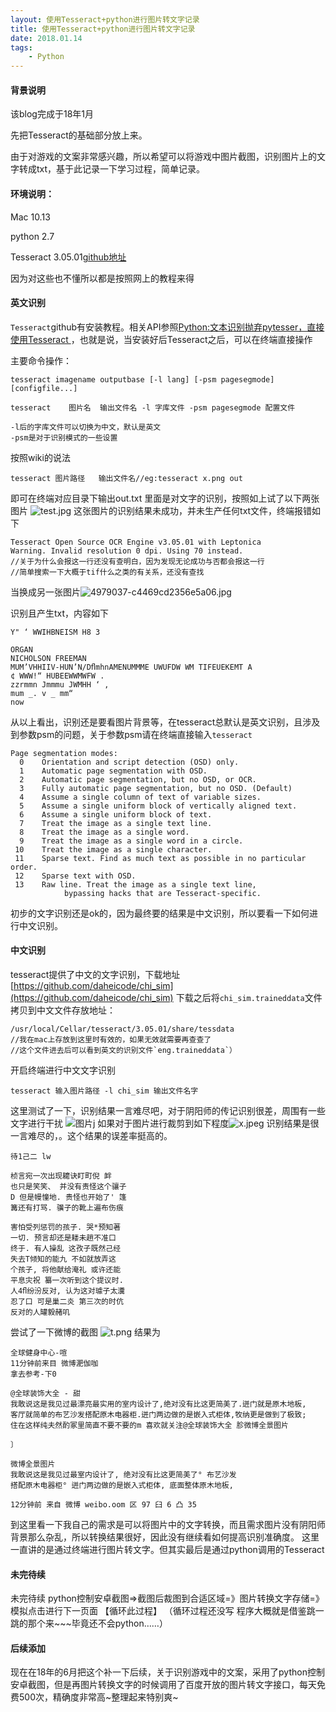 ```yaml
---
layout: 使用Tesseract+python进行图片转文字记录
title: 使用Tesseract+python进行图片转文字记录
date: 2018.01.14
tags:
    - Python
---
```

#### 背景说明

该blog完成于18年1月

先把Tesseract的基础部分放上来。

由于对游戏的文案非常感兴趣，所以希望可以将游戏中图片截图，识别图片上的文字转成txt，基于此记录一下学习过程，简单记录。
#### 环境说明：

Mac 10.13

python 2.7

Tesseract 3.05.01[github地址](https://github.com/tesseract-ocr/tesseract/wiki)

因为对这些也不懂所以都是按照网上的教程来得
#### 英文识别
`Tesseract`github有安装教程。相关API参照[Python:文本识别抛弃pytesser，直接使用Tesseract
](https://www.polarxiong.com/archives/python-pytesser-tesseract.html)，也就是说，当安装好后Tesseract之后，可以在终端直接操作

主要命令操作：
```
tesseract imagename outputbase [-l lang] [-psm pagesegmode] [configfile...]

tesseract    图片名  输出文件名 -l 字库文件 -psm pagesegmode 配置文件

-l后的字库文件可以切换为中文，默认是英文
-psm是对于识别模式的一些设置

```
按照wiki的说法
```
tesseract 图片路径   输出文件名//eg:tesseract x.png out
```
即可在终端对应目录下输出out.txt 里面是对文字的识别，按照如上试了以下两张图片
![test.jpg](http://upload-images.jianshu.io/upload_images/1094385-8fd43d8b9135462e.jpg?imageMogr2/auto-orient/strip%7CimageView2/2/w/1240)
这张图片的识别结果未成功，并未生产任何txt文件，终端报错如下
```
Tesseract Open Source OCR Engine v3.05.01 with Leptonica
Warning. Invalid resolution 0 dpi. Using 70 instead.
//关于为什么会报这一行还没有查明白，因为发现无论成功与否都会报这一行
//简单搜索一下大概于tif什么之类的有关系，还没有查找
```
当换成另一张图片![4979037-c4469cd2356e5a06.jpg](http://upload-images.jianshu.io/upload_images/1094385-4c0919c8b4b2228b.jpg?imageMogr2/auto-orient/strip%7CimageView2/2/w/1240)

识别且产生txt，内容如下
```
Y" ‘ WWIHBNEISM H8 3

ORGAN
NICHOLSON FREEMAN
MUM’VHHIIV-HUN’N/DﬂmhnAMENUMMME UWUFDW WM TIFEUEKEMT A
¢ WWW!“ HUBEEWWMWFW .
zzrmmn Jmmmu JWMHH ‘ ,
mum _. v _ mm“
now

```
从以上看出，识别还是要看图片背景等，在tesseract总默认是英文识别，且涉及到参数psm的问题，关于参数psm请在终端直接输入`tesseract`
```
Page segmentation modes:
  0    Orientation and script detection (OSD) only.
  1    Automatic page segmentation with OSD.
  2    Automatic page segmentation, but no OSD, or OCR.
  3    Fully automatic page segmentation, but no OSD. (Default)
  4    Assume a single column of text of variable sizes.
  5    Assume a single uniform block of vertically aligned text.
  6    Assume a single uniform block of text.
  7    Treat the image as a single text line.
  8    Treat the image as a single word.
  9    Treat the image as a single word in a circle.
 10    Treat the image as a single character.
 11    Sparse text. Find as much text as possible in no particular order.
 12    Sparse text with OSD.
 13    Raw line. Treat the image as a single text line,
			bypassing hacks that are Tesseract-specific.
```
初步的文字识别还是ok的，因为最终要的结果是中文识别，所以要看一下如何进行中文识别。
#### 中文识别
tesseract提供了中文的文字识别，下载地址[https://github.com/daheicode/chi_sim](https://github.com/daheicode/chi_sim)
下载之后将`chi_sim.traineddata`文件拷贝到中文文件存放地址：
```
/usr/local/Cellar/tesseract/3.05.01/share/tessdata
//我在mac上存放到这里时有效的，如果无效就需要再查查了
//这个文件进去后可以看到英文的识别文件`eng.traineddata`）
```
开启终端进行中文文字识别
```
tesseract 输入图片路径 -l chi_sim 输出文件名字
```
这里测试了一下，识别结果一言难尽吧，对于阴阳师的传记识别很差，周围有一些文字进行干扰
![图片j](http://upload-images.jianshu.io/upload_images/1094385-3df4b477c29797e8.jpeg?imageMogr2/auto-orient/strip%7CimageView2/2/w/1240)
如果对于图片进行裁剪到如下程度![x.jpeg](http://upload-images.jianshu.io/upload_images/1094385-ac6362b56cdf2e5e.jpeg?imageMogr2/auto-orient/strip%7CimageView2/2/w/1240)
识别结果是很一言难尽的，。这个结果的误差率挺高的。
```
待1己二 lw

桢言宛一次出现耱诀盯町倪 衅
也只是笑笑、 并没有责怪这个骧子
D 但是幔憧地. 贵怪也开始了' 篷
篝还有打骂. 骥子的靴上遍布伤痕

害怕受列惩罚的孩子. 哭*预知著
一切. 预言却还是耧未趟不准口
终于. 有人操乱 这孜子既然己经
失去T倾知的能九 不如就放弄这
个孩子, 将他献给淹礼 或许还能
平息灾祝 纂一次听到这个提议时.
人4ﬂ纷汾反对, 认为这对璩子太瀵
忍了口 可是巢二炎 第三次的时伉
反对的人罐毅赭叽

```
尝试了一下微博的截图
![t.png](http://upload-images.jianshu.io/upload_images/1094385-b995d45c3ada0e1e.png?imageMogr2/auto-orient/strip%7CimageView2/2/w/1240)
结果为
```
全球健身中心-喧
11分钟前来目 微博淝伽咖
拿去参考-下0

@全球装饰大全 - 甜
我敢说这是我见过最漂亮最实用的室内设计了,绝对没有比这更简美了.迸门就是原木地板,
客厅就简单的布艺沙发搭配原木电器柜.迸门两边做的是嵌入式柜体,牧纳更是做到了极致;
住在这样纯夫然酌冢里简直不要不要的m 喜欢就关注@全球装饰大全 胗微博全景图片

〕

微博全景图片
我敢说这是我见过最室内设计了, 绝对没有比这更简美了° 布艺沙发
搭配原木电器柜° 迸门两边做的是嵌入式柜体, 底面整体原木地板,

12分钟前 来自 微博 weibo.oom 区 97 臼 6 凸 35

```
到这里看一下我自己的需求是可以将图片中的文字转换，而且需求图片没有阴阳师背景那么杂乱，所以转换结果很好，因此没有继续看如何提高识别准确度。
这里一直讲的是通过终端进行图片转文字。但其实最后是通过python调用的Tesseract

#### 未完待续
未完待续
python控制安卓截图=>截图后裁图到合适区域=》图片转换文字存储=》模拟点击进行下一页面  【循环此过程】
（循环过程还没写 程序大概就是借鉴跳一跳的那个来~~~毕竟还不会python……）

#### 后续添加
现在在18年的6月把这个补一下后续，关于识别游戏中的文案，采用了python控制安卓截图，但是再图片转换文字的时候调用了百度开放的图片转文字接口，每天免费500次，精确度非常高~整理起来特别爽~












